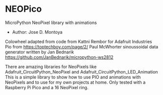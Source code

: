 # NEOPico
MicroPython NeoPixel library with animations

* Author: Jose D. Montoya

Colowheel adapted from code from Kattni Rembor for Adafruit Industries
Pio from https://toptechboy.com/page/2/ Paul McWhorter
sinoussoidal data generator written by Jan Bednarik https://github.com/JanBednarik/micropython-ws2812

There are amazing libraries for NeoPixels like Adafruit_CircuitPython_NeoPixel and Adafruit_CircuitPython_LED_Animation
This is a simple library to show how to use PIO and animations with NeoPixels and to use for my own projects at home.
Only tested with a Raspberry Pi Pico and a 16 NeoPixel ring.
